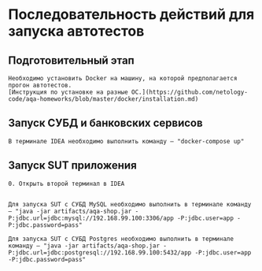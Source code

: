 # Последовательность действий для запуска автотестов

## Подготовительный этап

    Необходимо установить Docker на машину, на которой предполагается прогон автотестов. 
    [Инструкция по установке на разные ОС.](https://github.com/netology-code/aqa-homeworks/blob/master/docker/installation.md)

## Запуск СУБД и банковских сервисов

    В терминале IDEA необходимо выполнить команду — "docker-compose up"

## Запуск SUT приложения

    0. Открыть второй терминал в IDEA

    
    Для запуска SUT с СУБД MySQL необходимо выполнить в терминале команду — "java -jar artifacts/aqa-shop.jar -P:jdbc.url=jdbc:mysql://192.168.99.100:3306/app -P:jdbc.user=app -P:jdbc.password=pass"

    Для запуска SUT с СУБД Postgres необходимо выполнить в терминале команду — "java -jar artifacts/aqa-shop.jar -P:jdbc.url=jdbc:postgresql://192.168.99.100:5432/app -P:jdbc.user=app -P:jdbc.password=pass"